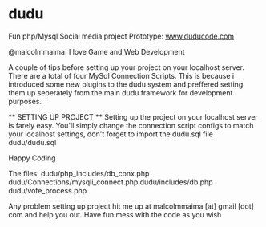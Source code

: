 dudu
====

Fun php/Mysql Social media project
Prototype: www.duducode.com

@malcolmmaima: I love Game and Web Development

<?php
//Dudu uses an OOP approach to programming

  $Message = "I found it really interesting that Mark Zuckerberg at age 19 was able to make a social media site So i                   decided to try working on one to try and understand the main concepts behind some of the social media sites               we have";
  
  echo $Message;
?>

A couple of tips before setting up your project on your localhost server. There are a total of four MySql Connection Scripts. This is because i introduced some new plugins to the dudu system and preffered setting them up seperately from the main dudu framework for development purposes. 

** SETTING UP PROJECT **
Setting up the project on your localhost server is farely easy.
You'll simply change the connection script configs to match your localhost settings, don't forget to import the dudu.sql file dudu/dudu.sql 

Happy Coding

The files:
dudu/php_includes/db_conx.php
dudu/Connections/mysqli_connect.php
dudu/includes/db.php
dudu/vote_process.php

Any problem setting up project hit me up at malcolmmaima [at] gmail [dot] com and help you out.
Have fun mess with the code as you wish

